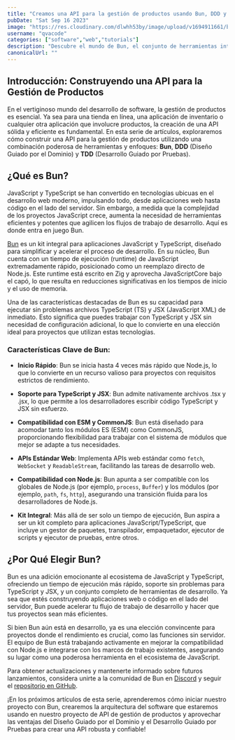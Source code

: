 ```yaml
---
title: "Creamos una API para la gestión de productos usando Bun, DDD y TDD. Parte 1: Presentando Bun. El Kit Integral para Aplicaciones JavaScript y TypeScript."
pubDate: "Sat Sep 16 2023"
image: "https://res.cloudinary.com/dlwhh53by/image/upload/v1694911661/bun-banner_wzkztc.png"
username: "qvacode"
categories: ["software","web","tutorials"]
description: "Descubre el mundo de Bun, el conjunto de herramientas integral para aplicaciones JavaScript y TypeScript. Conoce su tiempo de ejecución en JavaScript ultrarrápido, su compatibilidad con TypeScript y JSX, etc."
canonicalUrl: ""
---
```


## Introducción: Construyendo una API para la Gestión de Productos

En el vertiginoso mundo del desarrollo de software, la gestión de productos es esencial. Ya sea para una tienda en línea, una aplicación de inventario o cualquier otra aplicación que involucre productos, la creación de una API sólida y eficiente es fundamental. En esta serie de artículos, exploraremos cómo construir una API para la gestión de productos utilizando una combinación poderosa de herramientas y enfoques: **Bun**, **DDD** (Diseño Guiado por el Dominio) y **TDD** (Desarrollo Guiado por Pruebas).

## ¿Qué es Bun?

JavaScript y TypeScript se han convertido en tecnologías ubicuas en el desarrollo web moderno, impulsando todo, desde aplicaciones web hasta código en el lado del servidor. Sin embargo, a medida que la complejidad de los proyectos JavaScript crece, aumenta la necesidad de herramientas eficientes y potentes que agilicen los flujos de trabajo de desarrollo. Aquí es donde entra en juego Bun.

[Bun](https://github.com/oven-sh/bun) es un kit integral para aplicaciones JavaScript y TypeScript, diseñado para simplificar y acelerar el proceso de desarrollo. En su núcleo, Bun cuenta con un tiempo de ejecución (runtime) de JavaScript extremadamente rápido, posicionado como un reemplazo directo de Node.js. Este runtime está escrito en Zig y aprovecha JavaScriptCore bajo el capó, lo que resulta en reducciones significativas en los tiempos de inicio y el uso de memoria.

Una de las características destacadas de Bun es su capacidad para ejecutar sin problemas archivos TypeScript (TS) y JSX (JavaScript XML) de inmediato. Esto significa que puedes trabajar con TypeScript y JSX sin necesidad de configuración adicional, lo que lo convierte en una elección ideal para proyectos que utilizan estas tecnologías.

### Características Clave de Bun:

- **Inicio Rápido**: Bun se inicia hasta 4 veces más rápido que Node.js, lo que lo convierte en un recurso valioso para proyectos con requisitos estrictos de rendimiento.

- **Soporte para TypeScript y JSX**: Bun admite nativamente archivos .tsx y .jsx, lo que permite a los desarrolladores escribir código TypeScript y JSX sin esfuerzo.

- **Compatibilidad con ESM y CommonJS**: Bun está diseñado para acomodar tanto los módulos ES (ESM) como CommonJS, proporcionando flexibilidad para trabajar con el sistema de módulos que mejor se adapte a tus necesidades.

- **APIs Estándar Web**: Implementa APIs web estándar como `fetch`, `WebSocket` y `ReadableStream`, facilitando las tareas de desarrollo web.

- **Compatibilidad con Node.js**: Bun apunta a ser compatible con los globales de Node.js (por ejemplo, `process`, `Buffer`) y los módulos (por ejemplo, `path`, `fs`, `http`), asegurando una transición fluida para los desarrolladores de Node.js.

- **Kit Integral**: Más allá de ser solo un tiempo de ejecución, Bun aspira a ser un kit completo para aplicaciones JavaScript/TypeScript, que incluye un gestor de paquetes, transpilador, empaquetador, ejecutor de scripts y ejecutor de pruebas, entre otros.

## ¿Por Qué Elegir Bun?

Bun es una adición emocionante al ecosistema de JavaScript y TypeScript, ofreciendo un tiempo de ejecución más rápido, soporte sin problemas para TypeScript y JSX, y un conjunto completo de herramientas de desarrollo. Ya sea que estés construyendo aplicaciones web o código en el lado del servidor, Bun puede acelerar tu flujo de trabajo de desarrollo y hacer que tus proyectos sean más eficientes.

Si bien Bun aún está en desarrollo, ya es una elección convincente para proyectos donde el rendimiento es crucial, como las funciones sin servidor. El equipo de Bun está trabajando activamente en mejorar la compatibilidad con Node.js e integrarse con los marcos de trabajo existentes, asegurando su lugar como una poderosa herramienta en el ecosistema de JavaScript.

Para obtener actualizaciones y mantenerte informado sobre futuros lanzamientos, considera unirte a la comunidad de Bun en [Discord](https://discord.com/invite/bun-876711213126520882) y seguir el [repositorio en GitHub](https://github.com/oven-sh/bun).

¡En los próximos artículos de esta serie, aprenderemos cómo iniciar nuestro proyecto con Bun, crearemos la arquitectura del software que estaremos usando en nuestro proyecto de API de gestión de productos y aprovechar las ventajas del Diseño Guiado por el Dominio y el Desarrollo Guiado por Pruebas para crear una API robusta y confiable!

